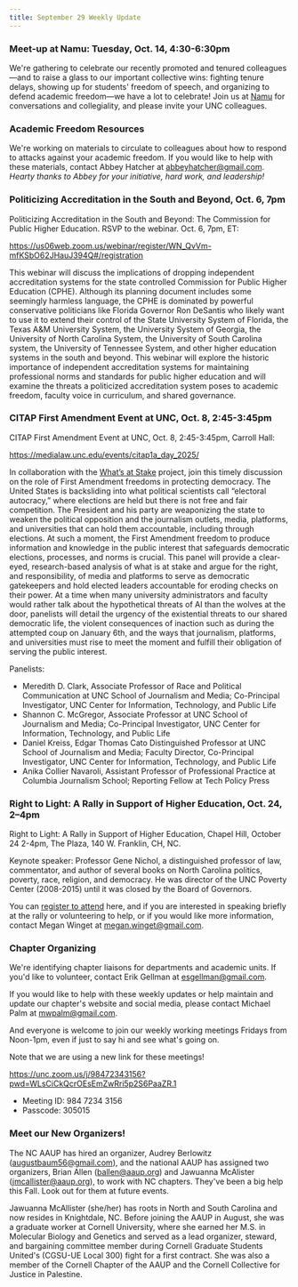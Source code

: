 ```yaml
---
title: September 29 Weekly Update
---
```


### Meet-up at Namu: Tuesday, Oct. 14, 4:30-6:30pm

We're gathering to celebrate our recently promoted and tenured
colleagues—and to raise a glass to our important collective wins:
fighting tenure delays, showing up for students' freedom of speech,
and organizing to defend academic freedom—we have a lot to celebrate!
Join us at [Namu](https://www.namudurham.com/) for conversations and
collegiality, and please invite your UNC colleagues.

### Academic Freedom Resources

We're working on materials to circulate to colleagues about how to
respond to attacks against your academic freedom. If you would like to
help with these materials, contact Abbey Hatcher at
abbeyhatcher@gmail.com. *Hearty thanks to Abbey for your initiative,
hard work, and leadership!*

### Politicizing Accreditation in the South and Beyond, Oct. 6, 7pm

Politicizing Accreditation in the South and Beyond: The Commission for
Public Higher Education. RSVP to the webinar. Oct. 6, 7pm, ET:

<https://us06web.zoom.us/webinar/register/WN_QvVm-mfKSbO62JHauJ394Q#/registration>

This webinar will discuss the implications of dropping independent
accreditation systems for the state controlled Commission for Public
Higher Education (CPHE). Although its planning document includes some
seemingly harmless language, the CPHE is dominated by powerful
conservative politicians like Florida Governor Ron DeSantis who likely
want to use it to extend their control of the State University System
of Florida, the Texas A&M University System, the University System of
Georgia, the University of North Carolina System, the University of
South Carolina system, the University of Tennessee System, and other
higher education systems in the south and beyond. This webinar will
explore the historic importance of independent accreditation systems
for maintaining professional norms and standards for public higher
education and will examine the threats a politicized accreditation
system poses to academic freedom, faculty voice in curriculum, and
shared governance.

### CITAP First Amendment Event at UNC, Oct. 8, 2:45-3:45pm

CITAP First Amendment Event at UNC, Oct. 8, 2:45-3:45pm, Carroll Hall:

<https://medialaw.unc.edu/events/citap1a_day_2025/>

In collaboration with the [What’s at
Stake](https://www.onthestakes.com/) project, join this timely
discussion on the role of First Amendment freedoms in protecting
democracy.  The United States is backsliding into what political
scientists call “electoral autocracy,” where elections are held but
there is not free and fair competition. The President and his party
are weaponizing the state to weaken the political opposition and the
journalism outlets, media, platforms, and universities that can hold
them accountable, including through elections. At such a moment, the
First Amendment freedom to produce information and knowledge in the
public interest that safeguards democratic elections, processes, and
norms is crucial. This panel will provide a clear-eyed, research-based
analysis of what is at stake and argue for the right, and
responsibility, of media and platforms to serve as democratic
gatekeepers and hold elected leaders accountable for eroding checks on
their power. At a time when many university administrators and faculty
would rather talk about the hypothetical threats of AI than the wolves
at the door, panelists will detail the urgency of the existential
threats to our shared democratic life, the violent consequences of
inaction such as during the attempted coup on January 6th, and the
ways that journalism, platforms, and universities must rise to meet
the moment and fulfill their obligation of serving the public
interest.

Panelists:

* Meredith D. Clark, Associate Professor of Race and Political
  Communication at UNC School of Journalism and Media; Co-Principal
  Investigator, UNC Center for Information, Technology, and Public
  Life
* Shannon C. McGregor, Associate Professor at UNC School of Journalism
  and Media; Co-Principal Investigator, UNC Center for Information,
  Technology, and Public Life
* Daniel Kreiss, Edgar Thomas Cato Distinguished Professor at UNC
  School of Journalism and Media; Faculty Director, Co-Principal
  Investigator, UNC Center for Information, Technology, and Public
  Life
* Anika Collier Navaroli, Assistant Professor of Professional Practice
  at Columbia Journalism School; Reporting Fellow at Tech Policy Press

### Right to Light: A Rally in Support of Higher Education, Oct. 24, 2–4pm

Right to Light: A Rally in Support of Higher Education, Chapel Hill,
October 24 2-4pm, The Plaza, 140 W. Franklin, CH, NC.

Keynote speaker: Professor Gene Nichol, a distinguished professor of
law, commentator, and author of several books on North Carolina
politics, poverty, race, religion, and democracy. He was director of
the UNC Poverty Center (2008-2015) until it was closed by the Board of
Governors.

You can [register to
attend](https://www.mobilize.us/mobilize/event/840735/) here, and if
you are interested in speaking briefly at the rally or volunteering to
help, or if you would like more information, contact Megan Winget at
megan.winget@gmail.com.

### Chapter Organizing

We're identifying chapter liaisons for departments and academic
units. If you'd like to volunteer, contact Erik Gellman at
esgellman@gmail.com.

If you would like to help with these weekly updates or help maintain
and update our chapter's website and social media, please contact
Michael Palm at mwpalm@gmail.com.

And everyone is welcome to join our weekly working meetings Fridays
from Noon-1pm, even if just to say hi and see what's going on.

Note that we are using a new link for these meetings!

<https://unc.zoom.us/j/98472343156?pwd=WLsCiCkQcrOEsEmZwRri5p2S6PaaZR.1>

* Meeting ID: 984 7234 3156
* Passcode: 305015

### Meet our New Organizers!

The NC AAUP has hired an organizer, Audrey Berlowitz
(augustbaum56@gmail.com), and the national AAUP has assigned two
organizers, Brian Allen (ballen@aaup.org) and Jawuanna McAlister
(jmcallister@aaup.org), to work with NC chapters. They've been a big
help this Fall. Look out for them at future events.

Jawuanna McAllister (she/her) has roots in North and South Carolina
and now resides in Knightdale, NC. Before joining the AAUP in August,
she was a graduate worker at Cornell University, where she earned her
M.S. in Molecular Biology and Genetics and served as a lead organizer,
steward, and bargaining committee member during Cornell Graduate
Students United's (CGSU-UE Local 300) fight for a first contract. She
was also a member of the Cornell Chapter of the AAUP and the Cornell
Collective for Justice in Palestine.
